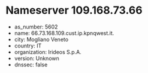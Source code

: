 # Nameserver 109.168.73.66

* as_number: 5602
* name: 66.73.168.109.cust.ip.kpnqwest.it.
* city: Mogliano Veneto
* country: IT
* organization: Irideos S.p.A.
* version: Unknown
* dnssec: false
